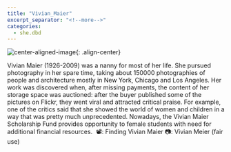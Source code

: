 ```yaml
---
title: "Vivian_Maier"
excerpt_separator: "<!--more-->"
categories:
  - she.dbd
---
```



![center-aligned-image](https://cdn.pixabay.com/photo/2020/10/26/16/56/man-5687861_1280.png){: .align-center}

Vivian Maier (1926-2009) was a nanny for most of her life. She pursued photography in her spare time, taking about 150000 photographies of people and architecture mostly in New York, Chicago and Los Angeles. Her work was discovered when, after missing payments, the content of her storage space was auctioned: after the buyer published some of the pictures on Flickr, they went viral and attracted critical praise. For example, one of the critics said that she showed the world of women and children in a way that was pretty much unprecedented. Nowadays, the Vivian Maier Scholarship Fund provides opportunity to female students with need for additional financial resources.⁠
⁠
📽️: Finding Vivian Maier⁠
📷: Vivian Meier (fair use)⁠
⁠
